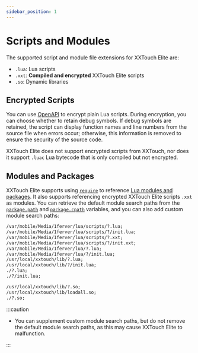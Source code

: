 ```yaml
---
sidebar_position: 1
---
```


# Scripts and Modules

The supported script and module file extensions for XXTouch Elite are:

* `.lua`: Lua scripts
* `.xxt`: **Compiled and encrypted** XXTouch Elite scripts
* `.so`: Dynamic libraries

## Encrypted Scripts

You can use [OpenAPI](https://elite.82flex.com/api-283425279) to encrypt plain Lua scripts. During encryption, you can choose whether to retain debug symbols. If debug symbols are retained, the script can display function names and line numbers from the source file when errors occur; otherwise, this information is removed to ensure the security of the source code.

XXTouch Elite does not support encrypted scripts from XXTouch, nor does it support `.luac` Lua bytecode that is only compiled but not encrypted.

## Modules and Packages

XXTouch Elite supports using [`require`](https://cloudwu.github.io/lua53doc/manual.html#pdf-require) to reference [Lua modules and packages](https://cloudwu.github.io/lua53doc/manual.html#6.3). It also supports referencing encrypted XXTouch Elite scripts `.xxt` as modules. You can retrieve the default module search paths from the [`package.path`](https://cloudwu.github.io/lua53doc/manual.html#pdf-package.path) and [`package.cpath`](https://cloudwu.github.io/lua53doc/manual.html#pdf-package.cpath) variables, and you can also add custom module search paths:

```txt title="package.path (formatted)"
/var/mobile/Media/1ferver/lua/scripts/?.lua;
/var/mobile/Media/1ferver/lua/scripts/?/init.lua;
/var/mobile/Media/1ferver/lua/scripts/?.xxt;
/var/mobile/Media/1ferver/lua/scripts/?/init.xxt;
/var/mobile/Media/1ferver/lua/?.lua;
/var/mobile/Media/1ferver/lua/?/init.lua;
/usr/local/xxtouch/lib/?.lua;
/usr/local/xxtouch/lib/?/init.lua;
./?.lua;
./?/init.lua;
```

```txt title="package.cpath (formatted)"
/usr/local/xxtouch/lib/?.so;
/usr/local/xxtouch/lib/loadall.so;
./?.so;
```

:::caution

* You can supplement custom module search paths, but do not remove the default module search paths, as this may cause XXTouch Elite to malfunction.

:::
